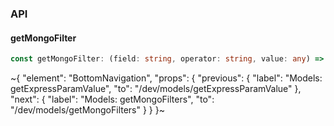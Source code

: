 

### API

#### getMongoFilter

```ts
const getMongoFilter: (field: string, operator: string, value: any) => Record<string, any>;
```


~{
  "element": "BottomNavigation",
  "props": {
    "previous": {
      "label": "Models: getExpressParamValue",
      "to": "/dev/models/getExpressParamValue"
    },
    "next": {
      "label": "Models: getMongoFilters",
      "to": "/dev/models/getMongoFilters"
    }
  }
}~
